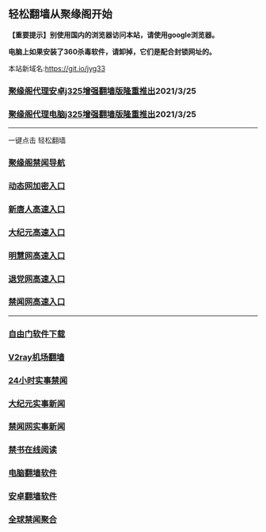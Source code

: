 ## 轻松翻墙从聚缘阁开始

**【重要提示】别使用国内的浏览器访问本站，请使用google浏览器。**

**电脑上如果安装了360杀毒软件，请卸掉，它们是配合封锁网址的。**

本站新域名:https://git.io/jyg33

### [聚缘阁代理安卓j325增强翻墙版隆重推出](https://gitlab.com/juyuange/2/-/raw/master/j3025.apk)2021/3/25

### [聚缘阁代理电脑j325增强翻墙版隆重推出](https://gitlab.com/juyuange/2/-/raw/master/j325dn.rar)2021/3/25


***

一键点击 轻松翻墙

### [聚缘阁禁闻导航](http://y2.pwlew.gq/dh1)

### [动态网加密入口](http://y2.pwlew.gq/2/ggr4/u3334g)

### [新唐人高速入口](http://y2.pwlew.gq/2/bbfr/u5g)

### [大纪元高速入口](http://y2.pwlew.gq/2/ffee/u7g)

### [明慧网高速入口](http://y2.pwlew.gq/2/nnnt4/e3t)

### [退党网高速入口](http://y2.pwlew.gq/2/ttre/e8u)

### [禁闻网高速入口](http://y2.pwlew.gq/2/nngr/e16u)

***


### [自由门软件下载](https://git.io/skyfree)

### [V2ray机场翻墙](https://github.com/bannedbook/fanqiang/wiki/V2ray%E6%9C%BA%E5%9C%BA)

### [24小时实事禁闻](https://github.com/fyvn2199/djy/blob/master/gb/n24hr.md?dfh#1)

### [大纪元实事新闻](https://github.com/fyvn2199/djy/blob/master/gb/nsc413.md?dfh#1)

### [禁闻网实事新闻](https://github.com/fqnews/bnews)

### [禁书在线阅读](https://github.com/txyzum203/djy/blob/master/gb/9p.md?flntdtv#1)

### [电脑翻墙软件](https://github.com/Alvin9999/new-pac/wiki)

### [安卓翻墙软件](https://git.io/afq)

### [全球禁闻聚合](https://github.com/gfw-breaker/banned-news1/blob/master/README.md)












